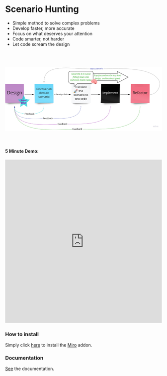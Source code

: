 # Scenario Hunting
<ul>
  <li> Simple method to solve complex problems </li>
  <li> Develop faster, more accurate            </li>
  <li> Focus on what deserves your attention</li>
  <li> Code smarter, not harder</li>
  <li> Let code scream the design</li>
</ul>

<br/>
<br/>
<br/>

<img src="./scenario-hunting-process-linear.jpg" alt="Scenario Hunting Process"/>


<br/>
<br/>
<br/>


#### 5 Minute Demo:

<iframe style="width:100%" height="524" src="https://www.youtube.com/embed/Ou_TkeMsfXs" title="YouTube video player" frameborder="0" allow="accelerometer; autoplay; clipboard-write; encrypted-media; gyroscope; picture-in-picture" allowfullscreen></iframe>





### How to install
Simply click [here](https://miro.com/oauth/authorize/?response_type=code&client_id=3074457356753256770&redirect_uri=%2Fconfirm-app-install%2F) to install the [Miro](https://miro.com) addon.

### Documentation
[See](https://docs.scenariohunting.com) the documentation.

